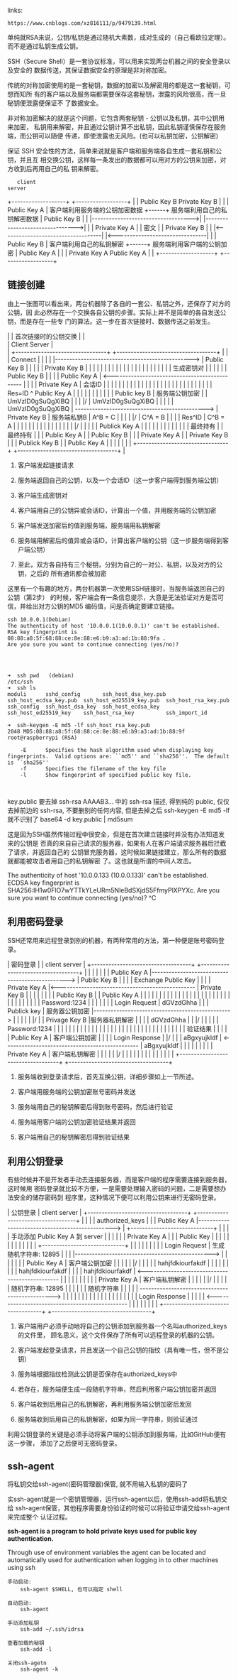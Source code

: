 links:

    https://www.cnblogs.com/xz816111/p/9479139.html

单纯就RSA来说，公钥/私钥是通过随机大素数，成对生成的（自己看欧拉定理）。而不是通过私钥生成公钥。

SSH（Secure Shell）是一套协议标准，可以用来实现两台机器之间的安全登录以及安全的
数据传送，其保证数据安全的原理是非对称加密。

传统的对称加密使用的是一套秘钥，数据的加密以及解密用的都是这一套秘钥，可想而知所
有的客户端以及服务端都需要保存这套秘钥，泄露的风险很高，而一旦秘钥便泄露便保证不
了数据安全。

非对称加密解决的就是这个问题，它包含两套秘钥 - 公钥以及私钥，其中公钥用来加密，
私钥用来解密，并且通过公钥计算不出私钥，因此私钥谨慎保存在服务端，而公钥可以随便
传递，即使泄露也无风险。(也可以私钥加密，公钥解密)

保证 SSH 安全性的方法，简单来说就是客户端和服务端各自生成一套私钥和公钥，并且互
相交换公钥，这样每一条发出的数据都可以用对方的公钥来加密，对方收到后再用自己的私
钥来解密。


       client                                                                                           server
 +-------------------+                                                                             +------------------+
 |                   |          Public Key B                              Private Key B            |                  |
 |   Public Key A    |   客户端利用服务端的公钥加密数据   +------+   服务端利用自己的私钥解密数据  |  Public Key B    |
 |                   |----------------------------------->|      |-------------------------------->|                  |
 |   Private Key A   |                                    | 密文 |                                 |  Private Key B   |
 |                   |<-----------------------------------|      |<--------------------------------|                  |
 |   Public Key B    |   客户端利用自己的私钥解密         +------+   服务端利用客户端的公钥加密    |  Public Key A    |
 |                   |          Private Key A                             Public Key A             |                  |
 +-------------------+                                                                             +------------------+


## 链接创建

由上一张图可以看出来，两台机器除了各自的一套公、私钥之外，还保存了对方的公钥，因
此必然存在一个交换各自公钥的步骤。实际上并不是简单的各自发送公钥，而是存在一些专
门的算法。这一步在首次链接时、数据传送之前发生。


|
|                                                           首次链接时的公钥交换
|
|           
|           Client          Server
|           
|           +--------------------------------+                                                  +-----------------------------------+
|           |                                |                       Connect                    |                                   |
|           |                                |------------------------------------------------> |   Public Key B                    |
|           |                                |                                                  |   Private Key B                   |
|           |                                |                                                  |                                   |
|           |                                |                                                  |                                   |
|           |                                |                                                  |                                   |
|           |                                |                                                  |                                   |
|           |  生成密钥对                    |                                                  |                                   |
|           |                                |                   Public Key B                   |                                   |
|           |  Public Key A                  | <----------------------------------------------  |                                   |
|           |  Private Key A                 |                      会话ID                      |                                   |
|           |                                |                                                  |                                   |
|           |                                |                                                  |                                   |
|           |                                |                                                  |                                   |
|           |                                |                                                  |                                   |
|           |                                |                                                  |                                   |
|           |  Res=ID ^ Public Key A         |                                                  |                                   |
|           |               |                |                                                  |                                   |
|           |  Public key B | 服务端公钥加密 |                                                  |           UmVzID0gSuQgXiBQ        |
|           |              \|/               |                 UmVzID0gSuQgXiBQ                 |                  |                |
|           |       UmVzID0gSuQgXiBQ         | ---------------------------------------------->  |   Private Key B  |  服务端私钥B   |   A^B = C
|           |                                |                                                  |                 \|/               |   C^A = B
|           |                                |                                                  |               Res^ID              |   C^B = A
|           |                                |                                                  |                  |                |
|           |                                |                                                  |                  |                |
|           |                                |                                                  |                 \|/               |
|           |                                |                                                  |               Publick Key A       |
|           |                                |                                                  |                                   |
|           |                                |                                                  |                                   |
|           |  最终持有                      |                                                  |   最终持有                        |
|           |  Public Key A                  |                                                  |   Public Key B                    |
|           |  Private Key A                 |                                                  |   Private Key B                   |
|           |  Publick Key B                 |                                                  |   Public Key A                    |
|           |                                |                                                  |                                   |
|           +--------------------------------+                                                  +-----------------------------------+
|


1. 客户端发起链接请求

2. 服务端返回自己的公钥，以及一个会话ID（这一步客户端得到服务端公钥）

3. 客户端生成密钥对

4. 客户端用自己的公钥异或会话ID，计算出一个值，并用服务端的公钥加密

5. 客户端发送加密后的值到服务端，服务端用私钥解密

6. 服务端用解密后的值异或会话ID，计算出客户端的公钥（这一步服务端得到客户端公钥）

7. 至此，双方各自持有三个秘钥，分别为自己的一对公、私钥，以及对方的公钥，之后的
   所有通讯都会被加密

这里有一个有趣的地方，两台机器第一次使用SSH链接时，当服务端返回自己的公钥（第2步）
的时候，客户端会有一条信息提示，大意是无法验证对方是否可信，并给出对方公钥的MD5
编码值，问是否确定要建立链接。


```
ssh 10.0.0.1(Debian)
The authenticity of host '10.0.0.1(10.0.0.1)' can't be established.
RSA key fingerprint is 08:88:a8:5f:68:88:ce:8e:88:e6:b9:a3:ad:1b:88:9fa .
Are you sure you want to continue connecting (yes/no)?




➜  ssh pwd   (debian)
/etc/ssh
➜  ssh ls
moduli      sshd_config       ssh_host_dsa_key.pub  ssh_host_ecdsa_key.pub  ssh_host_ed25519_key.pub  ssh_host_rsa_key.pub
ssh_config  ssh_host_dsa_key  ssh_host_ecdsa_key    ssh_host_ed25519_key    ssh_host_rsa_key          ssh_import_id

➜  ssh-keygen -E md5 -lf ssh_host_rsa_key.pub
2048 MD5:08:88:a8:5f:68:88:ce:8e:88:e6:b9:a3:ad:1b:88:9f root@raspberrypi (RSA)

    -E      Specifies the hash algorithm used when displaying key fingerprints.  Valid options are: ``md5'' and ``sha256''.  The default is ``sha256''
    -f      Specifies the filename of the key file
    -l      Show fingerprint of specified public key file.



```
key.public 要去掉 ssh-rsa AAAAB3... 中的 ssh-rsa 描述, 得到纯的 public, 仅仅去掉前边的 ssh-rsa, 不要删别的任何内容, 但是去掉之后 ssh-keygen -E md5 -lf 就不识别了
base64 -d key.public | md5sum





这是因为SSH虽然传输过程中很安全，但是在首次建立链接时并没有办法知道发来的公钥是
否真的来自自己请求的服务器，如果有人在客户端请求服务器后拦截了请求，并返回自己的
公钥冒充服务器，这时候如果链接建立，那么所有的数据就都能被攻击者用自己的私钥解密
了。这也就是所谓的中间人攻击。


The authenticity of host '10.0.0.133 (10.0.0.133)' can't be established.
ECDSA key fingerprint is SHA256:IH1w0FlO7wYTTkYLeURm5NleBdSXjdS5FfmyPlXPYXc.
Are you sure you want to continue connecting (yes/no)? ^C





## 利用密码登录

SSH还常用来远程登录到别的机器，有两种常用的方法，第一种便是账号密码登录。

|                                                           密码登录
|
|           client                                                                                        server
|   +-----------------------------------+                                                   +-----------------------------------+
|   |                                   |                                                   |                                   |
|   |   Public Key A                    |------------------------------------------------>  |  Public Key B                     |
|   |                                   |                  Exchange Public Key              |                                   |
|   |   Private Key A                   |<------------------------------------------------  |  Private Key B                    |
|   |                                   |                                                   |                                   |
|   |   Public Key B                    |                                                   |  Public Key A                     |
|   |                                   |                                                   |                                   |
|   |                                   |                                                   |                                   |
|   |                                   |                                                   |                                   |
|   |                                   |                                                   |                                   |
|   |                                   |                                                   |                                   |
|   |                                   |                                                   |                                   |
|   |          Password:1234            |                                                   |                                   |
|   |               |                   |                 Login Request                     |           dGVzdGhha               |
|   |  Publick key  | 服务器公钥加密    |------------------------------------------------>  |                |                  |
|   |              \|/                  |                                                   |  Privage Key B |服务器私钥解密    |        |
|   |           dGVzdGhha               |                                                   |               \|/                 |
|   |                                   |                                                   |          Password:1234            |
|   |                                   |                                                   |                                   |
|   |                                   |                                                   |                                   |
|   |                                   |                                                   |                                   |
|   |                                   |                                                   |                                   |
|   |                                   |                                                   |                                   |
|   |                                   |                                                   |                                   |
|   |                                   |                                                   |            验证结果               |
|   |                                   |                                                   |  Public Key A  | 客户端公钥加密   |
|   |                                   |                 Login Response                    |               \|/                 |
|   |         aBgxyujkldf               | <-----------------------------------------------  |           aBgxyujkldf             |
|   |               |                   |                                                   |                                   |
|   | Private Key A | 客户端私钥解密    |                                                   |                                   |
|   |              \|/                  |                                                   |                                   |
|   |                                   |                                                   |                                   |
|   |                                   |                                                   |                                   |
|   +-----------------------------------+                                                   +-----------------------------------+


1. 服务端收到登录请求后，首先互换公钥，详细步骤如上一节所述。

1. 客户端用服务端的公钥加密账号密码并发送

1. 服务端用自己的秘钥解密后得到账号密码，然后进行验证

1. 服务端用客户端的公钥加密验证结果并返回

1. 客户端用自己的秘钥解密后得到验证结果


## 利用公钥登录

有些时候并不是开发者手动去连接服务器，而是客户端的程序需要连接到服务器，这时候用
密码登录就比较不方便，一是需要处理输入密码的问题，二是需要想办法安全的储存密码到
程序里，这种情况下便可以利用公钥来进行无密码登录。






|                                                           公钥登录
|           client                                                                                        server
|   +-----------------------------------+                                                   +-----------------------------------+
|   |                                   |                                                   |        authorized_keys            |
|   |   Public Key A                    |------------------------------------------------>  |  +-----------------------------+  |
|   |                                   |         手动添加 Public Key A 到 server           |  |                             |  |
|   |   Private Key A                   |                                                   |  |        Public Key           |  |
|   |                                   |                                                   |  |                             |  |
|   |                                   |                                                   |  +-----------------------------+  |
|   |                                   |                                                   |                                   |
|   |                                   |                 Login Request                     |      生成随机字符串: 12895        |
|   |                                   |------------------------------------------------>  |                |                  |
|   |                                   |                                                   |   Public Key A | 客户端公钥加密   |
|   |                                   |                                                   |               \|/                 |
|   |                                   |                                                   |         hahjfdkiourfakdf          |
|   |                                   |                                                   |                                   |
|   |                                   |                 hahjfdkiourfakdf                  |                                   |
|   |         hahjfdkiourfakdf          | <-----------------------------------------------  |                                   |
|   |               |                   |                                                   |                                   |
|   | Private Key A | 客户端私钥解密    |                                                   |                                   |
|   |              \|/                  |                                                   |                                   |
|   |    随机字符串: 12895              |                                                   |                                   |
|   |                                   |                随机字符串                         |                                   |
|   |                                   | ----------------------------------------------->  |                                   |
|   |                                   |                                                   |                                   |
|   |                                   |                                                   |                                   |
|   |                                   |                                                   |                                   |
|   |                                   |                Login Response                     |                                   |
|   |                                   | <-----------------------------------------------  |                                   |
|   |                                   |                                                   |                                   |
|   +-----------------------------------+                                                   +-----------------------------------+





1. 客户端用户必须手动地将自己的公钥添加到服务器一个名叫authorized_keys的文件里，
   顾名思义，这个文件保存了所有可以远程登录的机器的公钥。

2. 客户端发起登录请求，并且发送一个自己公钥的指纹（具有唯一性，但不是公钥）

3. 服务端根据指纹检测此公钥是否保存在authorized_keys中

4. 若存在，服务端便生成一段随机字符串，然后利用客户端公钥加密并返回

5. 客户端收到后用自己的私钥解密，再利用服务端公钥加密后发回

6. 服务端收到后用自己的私钥解密，如果为同一字符串，则验证通过

利用公钥登录的关键是必须手动将客户端的公钥添加到服务端，比如GitHub便有这一步骤，
添加了之后便可无密码登录。


## ssh-agent

将私钥交给ssh-agent(密码管理器)保管, 就不用输入私钥的密码了

实ssh-agent就是一个密钥管理器，运行ssh-agent以后，使用ssh-add将私钥交给
ssh-agent保管，其他程序需要身份验证的时候可以将验证申请交给ssh-agent来完成整个
认证过程。

**ssh-agent is a program to hold private keys used for public key authentication.**

Through use of environment variables the agent can be located and automatically
used for authentication when logging in to other machines using ssh

    手动启动:
        ssh-agent $SHELL, 也可以指定 shell

    自动启动:
        ssh-agent
        
    手动添加私钥
        ssh-add ~/.ssh/idrsa

    查看加载的秘钥
        ssh-add -l

    关闭ssh-agetn
        ssh-agent -k
